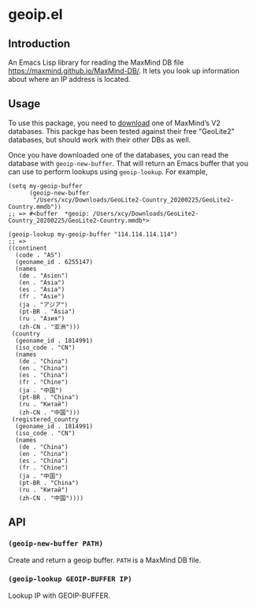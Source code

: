 # geoip.el

## Introduction

An Emacs Lisp library for reading the MaxMind DB file
<https://maxmind.github.io/MaxMind-DB/>.  It lets you look up information about
where an IP address is located.

## Usage

To use this package, you need to
[download](https://dev.maxmind.com/geoip/geoip2/geolite2/) one of MaxMind’s V2
databases. This packge has been tested against their free "GeoLite2" databases,
but should work with their other DBs as well.

Once you have downloaded one of the databases, you can read the database with
`geoip-new-buffer`. That will return an Emacs buffer that you can use to perform
lookups using `geoip-lookup`. For example,

``` emacs-lisp
(setq my-geoip-buffer
      (geoip-new-buffer
       "/Users/xcy/Downloads/GeoLite2-Country_20200225/GeoLite2-Country.mmdb"))
;; => #<buffer  *geoip: /Users/xcy/Downloads/GeoLite2-Country_20200225/GeoLite2-Country.mmdb*>

(geoip-lookup my-geoip-buffer "114.114.114.114")
;; =>
((continent
  (code . "AS")
  (geoname_id . 6255147)
  (names
   (de . "Asien")
   (en . "Asia")
   (es . "Asia")
   (fr . "Asie")
   (ja . "アジア")
   (pt-BR . "Ásia")
   (ru . "Азия")
   (zh-CN . "亚洲")))
 (country
  (geoname_id . 1814991)
  (iso_code . "CN")
  (names
   (de . "China")
   (en . "China")
   (es . "China")
   (fr . "Chine")
   (ja . "中国")
   (pt-BR . "China")
   (ru . "Китай")
   (zh-CN . "中国")))
 (registered_country
  (geoname_id . 1814991)
  (iso_code . "CN")
  (names
   (de . "China")
   (en . "China")
   (es . "China")
   (fr . "Chine")
   (ja . "中国")
   (pt-BR . "China")
   (ru . "Китай")
   (zh-CN . "中国"))))
```

## API

### `(geoip-new-buffer PATH)`

Create and return a geoip buffer. `PATH` is a MaxMind DB file.

### `(geoip-lookup GEOIP-BUFFER IP)`

Lookup IP with GEOIP-BUFFER.
